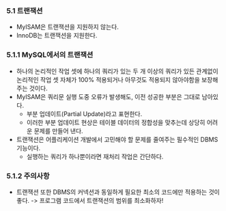 ### 5.1 트랜잭션
- MyISAM은 트랜잭션을 지원하지 않는다.
- InnoDB는 트랜잭션을 지원한다.
### 5.1.1 MySQL에서의 트랜잭션
- 하나의 논리적인 작업 셋에 하나의 쿼리가 있는 두 개 이상의 쿼리가 있든 관계없이 논리적인 작업 셋 자체가 100% 적용되거나 아무것도 적용되지 않아야함을 보장해 주는 것이다.
- MyISAM은 쿼리문 실행 도중 오류가 발생해도, 이전 성공한 부분은 그대로 남아있다. 
	- 부분 업데이트(Partial Update)라고 표현한다. 
	- 이러한 부분 업데이트 현상은 테이블 데이터의 정합성을 맞추는데 상당히 어려운 문제를 만들어 낸다.
- 트랜잭션은 어플리케이션 개발에서 고민해야 할 문제를 줄여주는 필수적인 DBMS 기능이다.
	- 실행하는 쿼리가 하나뿐이라면 재처리 작업은 간단하다.
### 5.1.2 주의사항
- 트랜잭션 또한 DBMS의 커넥션과 동일하게 필요한 최소의 코드에만 적용하는 것이 좋다.
	-> 프로그램 코드에서 트랜잭션의 범위를 최소화하자!
	